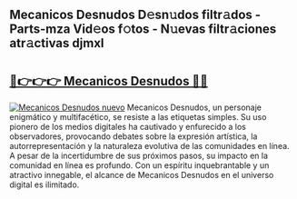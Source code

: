 ## Mecanicos Desnudos D𝚎sn𝚞dos filtr𝚊dos - Parts-mza Vid𝚎os f𝚘tos - N𝚞evas filtr𝚊ciones atr𝚊ctivas djmxl

# <h2><a href="http://mb7yxwa.tromn.icu/?c=Mecanicos+Desnudos">🔗👉👉👉 Mecanicos Desnudos 🔗🔗</a></h2>

[![Mecanicos Desnudos nuevo](https://i.imgur.com/pEAQMta.gif)](http://mb7yxwa.tromn.icu/?c=Mecanicos+Desnudos)
Mecanicos Desnudos, un personaje enigmático y multifacético, se resiste a las etiquetas simples. Su uso pionero de los medios digitales ha cautivado y enfurecido a los observadores, provocando debates sobre la expresión artística, la autorrepresentación y la naturaleza evolutiva de las comunidades en línea. A pesar de la incertidumbre de sus próximos pasos, su impacto en la comunidad en línea es profundo. Con un espíritu inquebrantable y un atractivo innegable, el alcance de Mecanicos Desnudos en el universo digital es ilimitado.
